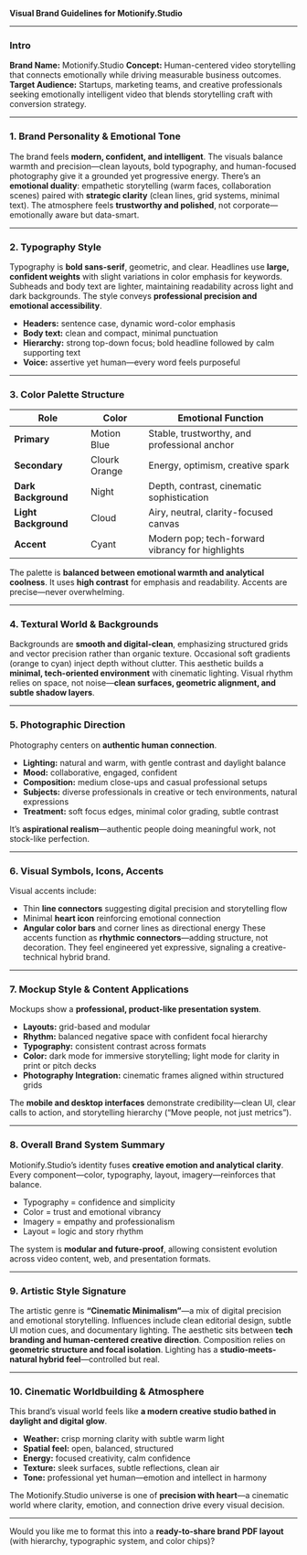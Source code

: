 **Visual Brand Guidelines for Motionify.Studio**

---

### **Intro**

**Brand Name:** Motionify.Studio
**Concept:** Human-centered video storytelling that connects emotionally while driving measurable business outcomes.
**Target Audience:** Startups, marketing teams, and creative professionals seeking emotionally intelligent video that blends storytelling craft with conversion strategy.

---

### **1. Brand Personality & Emotional Tone**

The brand feels **modern, confident, and intelligent**. The visuals balance warmth and precision—clean layouts, bold typography, and human-focused photography give it a grounded yet progressive energy. There’s an **emotional duality**: empathetic storytelling (warm faces, collaboration scenes) paired with **strategic clarity** (clean lines, grid systems, minimal text). The atmosphere feels **trustworthy and polished**, not corporate—emotionally aware but data-smart.

---

### **2. Typography Style**

Typography is **bold sans-serif**, geometric, and clear. Headlines use **large, confident weights** with slight variations in color emphasis for keywords. Subheads and body text are lighter, maintaining readability across light and dark backgrounds. The style conveys **professional precision and emotional accessibility**.

* **Headers:** sentence case, dynamic word-color emphasis
* **Body text:** clean and compact, minimal punctuation
* **Hierarchy:** strong top-down focus; bold headline followed by calm supporting text
* **Voice:** assertive yet human—every word feels purposeful

---

### **3. Color Palette Structure**

| Role                 | Color         | Emotional Function                               |
| -------------------- | ------------- | ------------------------------------------------ |
| **Primary**          | Motion Blue   | Stable, trustworthy, and professional anchor     |
| **Secondary**        | Clourk Orange | Energy, optimism, creative spark                 |
| **Dark Background**  | Night         | Depth, contrast, cinematic sophistication        |
| **Light Background** | Cloud         | Airy, neutral, clarity-focused canvas            |
| **Accent**           | Cyant         | Modern pop; tech-forward vibrancy for highlights |

The palette is **balanced between emotional warmth and analytical coolness**. It uses **high contrast** for emphasis and readability. Accents are precise—never overwhelming.

---

### **4. Textural World & Backgrounds**

Backgrounds are **smooth and digital-clean**, emphasizing structured grids and vector precision rather than organic texture. Occasional soft gradients (orange to cyan) inject depth without clutter. This aesthetic builds a **minimal, tech-oriented environment** with cinematic lighting. Visual rhythm relies on space, not noise—**clean surfaces, geometric alignment, and subtle shadow layers**.

---

### **5. Photographic Direction**

Photography centers on **authentic human connection**.

* **Lighting:** natural and warm, with gentle contrast and daylight balance
* **Mood:** collaborative, engaged, confident
* **Composition:** medium close-ups and casual professional setups
* **Subjects:** diverse professionals in creative or tech environments, natural expressions
* **Treatment:** soft focus edges, minimal color grading, subtle contrast

It’s **aspirational realism**—authentic people doing meaningful work, not stock-like perfection.

---

### **6. Visual Symbols, Icons, Accents**

Visual accents include:

* Thin **line connectors** suggesting digital precision and storytelling flow
* Minimal **heart icon** reinforcing emotional connection
* **Angular color bars** and corner lines as directional energy
  These accents function as **rhythmic connectors**—adding structure, not decoration. They feel engineered yet expressive, signaling a creative-technical hybrid brand.

---

### **7. Mockup Style & Content Applications**

Mockups show a **professional, product-like presentation system**.

* **Layouts:** grid-based and modular
* **Rhythm:** balanced negative space with confident focal hierarchy
* **Typography:** consistent contrast across formats
* **Color:** dark mode for immersive storytelling; light mode for clarity in print or pitch decks
* **Photography Integration:** cinematic frames aligned within structured grids

The **mobile and desktop interfaces** demonstrate credibility—clean UI, clear calls to action, and storytelling hierarchy (“Move people, not just metrics”).

---

### **8. Overall Brand System Summary**

Motionify.Studio’s identity fuses **creative emotion and analytical clarity**. Every component—color, typography, layout, imagery—reinforces that balance.

* Typography = confidence and simplicity
* Color = trust and emotional vibrancy
* Imagery = empathy and professionalism
* Layout = logic and story rhythm

The system is **modular and future-proof**, allowing consistent evolution across video content, web, and presentation formats.

---

### **9. Artistic Style Signature**

The artistic genre is **“Cinematic Minimalism”**—a mix of digital precision and emotional storytelling. Influences include clean editorial design, subtle UI motion cues, and documentary lighting. The aesthetic sits between **tech branding and human-centered creative direction**. Composition relies on **geometric structure and focal isolation**. Lighting has a **studio-meets-natural hybrid feel**—controlled but real.

---

### **10. Cinematic Worldbuilding & Atmosphere**

This brand’s visual world feels like **a modern creative studio bathed in daylight and digital glow**.

* **Weather:** crisp morning clarity with subtle warm light
* **Spatial feel:** open, balanced, structured
* **Energy:** focused creativity, calm confidence
* **Texture:** sleek surfaces, subtle reflections, clean air
* **Tone:** professional yet human—emotion and intellect in harmony

The Motionify.Studio universe is one of **precision with heart**—a cinematic world where clarity, emotion, and connection drive every visual decision.

---

Would you like me to format this into a **ready-to-share brand PDF layout** (with hierarchy, typographic system, and color chips)?
